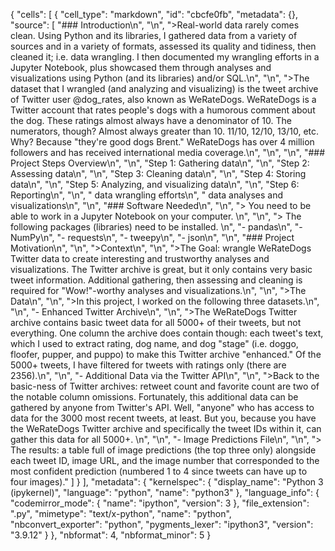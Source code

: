 {
 "cells": [
  {
   "cell_type": "markdown",
   "id": "cbcfe0fb",
   "metadata": {},
   "source": [
    "### Introduction\n",
    "\n",
    ">Real-world data rarely comes clean. Using Python and its libraries, I gathered data from a variety of sources and in a variety of formats, assessed its quality and tidiness, then cleaned it; i.e. data wrangling. I then documented my wrangling efforts in a Jupyter Notebook, plus showcased them through analyses and visualizations using Python (and its libraries) and/or SQL.\n",
    "\n",
    ">The dataset that I wrangled (and analyzing and visualizing) is the tweet archive of Twitter user @dog_rates, also known as WeRateDogs. WeRateDogs is a Twitter account that rates people's dogs with a humorous comment about the dog. These ratings almost always have a denominator of 10. The numerators, though? Almost always greater than 10. 11/10, 12/10, 13/10, etc. Why? Because \"they're good dogs Brent.\" WeRateDogs has over 4 million followers and has received international media coverage.\n",
    "\n",
    "\n",
    "### Project Steps Overview\n",
    "\n",
    "Step 1: Gathering data\n",
    "\n",
    "Step 2: Assessing data\n",
    "\n",
    "Step 3: Cleaning data\n",
    "\n",
    "Step 4: Storing data\n",
    "\n",
    "Step 5: Analyzing, and visualizing data\n",
    "\n",
    "Step 6: Reporting\n",
    "\n",
    "     data wrangling efforts\n",
    "     data analyses and visualizations\n",
    "\n",
    "### Software Needed\n",
    "\n",
    "> You need to be able to work in a Jupyter Notebook on your computer. \n",
    "\n",
    "> The following packages (libraries) need to be installed. \n",
    "- pandas\n",
    "- NumPy\n",
    "- requests\n",
    "- tweepy\n",
    "- json\n",
    "\n",
    "### Project Motivation\n",
    "\n",
    ">Context\n",
    "\n",
    ">The Goal: wrangle WeRateDogs Twitter data to create interesting and trustworthy analyses and visualizations. The Twitter archive is great, but it only contains very basic tweet information. Additional gathering, then assessing and cleaning is required for \"Wow!\"-worthy analyses and visualizations.\n",
    "\n",
    ">The Data\n",
    "\n",
    ">In this project, I worked on the following three datasets.\n",
    "\n",
    "- Enhanced Twitter Archive\n",
    "\n",
    ">The WeRateDogs Twitter archive contains basic tweet data for all 5000+ of their tweets, but not everything. One column the archive does contain though: each tweet's text, which I used to extract rating, dog name, and dog \"stage\" (i.e. doggo, floofer, pupper, and puppo) to make this Twitter archive \"enhanced.\" Of the 5000+ tweets, I have filtered for tweets with ratings only (there are 2356).\n",
    "\n",
    "- Additional Data via the Twitter API\n",
    "\n",
    ">Back to the basic-ness of Twitter archives: retweet count and favorite count are two of the notable column omissions. Fortunately, this additional data can be gathered by anyone from Twitter's API. Well, \"anyone\" who has access to data for the 3000 most recent tweets, at least. But you, because you have the WeRateDogs Twitter archive and specifically the tweet IDs within it, can gather this data for all 5000+. \n",
    "\n",
    "- Image Predictions File\n",
    "\n",
    "> The results: a table full of image predictions (the top three only) alongside each tweet ID, image URL, and the image number that corresponded to the most confident prediction (numbered 1 to 4 since tweets can have up to four images)."
   ]
  }
 ],
 "metadata": {
  "kernelspec": {
   "display_name": "Python 3 (ipykernel)",
   "language": "python",
   "name": "python3"
  },
  "language_info": {
   "codemirror_mode": {
    "name": "ipython",
    "version": 3
   },
   "file_extension": ".py",
   "mimetype": "text/x-python",
   "name": "python",
   "nbconvert_exporter": "python",
   "pygments_lexer": "ipython3",
   "version": "3.9.12"
  }
 },
 "nbformat": 4,
 "nbformat_minor": 5
}
